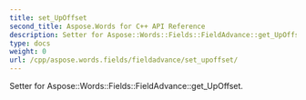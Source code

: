 ```yaml
---
title: set_UpOffset
second_title: Aspose.Words for C++ API Reference
description: Setter for Aspose::Words::Fields::FieldAdvance::get_UpOffset. 
type: docs
weight: 0
url: /cpp/aspose.words.fields/fieldadvance/set_upoffset/
---
```


Setter for Aspose::Words::Fields::FieldAdvance::get_UpOffset. 

